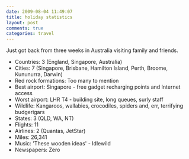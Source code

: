 ```yaml
---
date: 2009-08-04 11:49:07
title: holiday statistics
layout: post
comments: true
categories: travel
---
```

Just got back from three weeks in Australia visiting family and friends.

- Countries: 3 (England, Singapore, Australia)
- Cities: 7 (Singapore, Brisbane, Hamilton Island, Perth, Broome,
  Kununurra, Darwin)
- Red rock formations: Too many to mention
- Best airport: Singapore - free gadget recharging points and Internet
  access
- Worst airport: LHR T4 - building site, long queues, surly staff
- Wildlife: Kangaroos, wallabies, crocodiles, spiders and, err,
  terrifying budgerigars
- States: 3 (QLD, WA, NT)
- Flights: 11
- Airlines: 2 (Quantas, JetStar)
- Miles: 26,341
- Music: 'These wooden ideas' - Idlewild
- Newspapers: Zero
